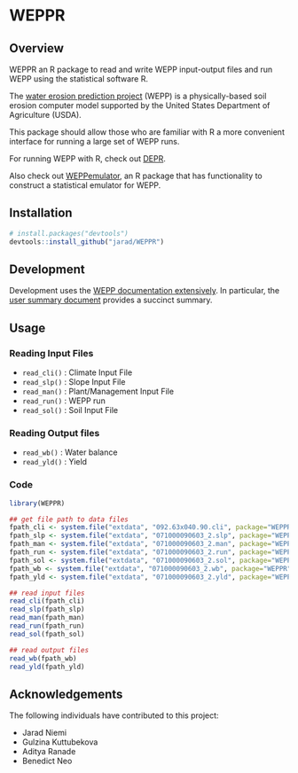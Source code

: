# WEPPR

## Overview

WEPPR an R package to read and write WEPP input-output files and run WEPP  using the statistical software R. 

The [water erosion prediction project](https://www.fs.usda.gov/ccrc/tool/watershed-erosion-prediction-project-wepp) (WEPP) is a physically-based soil erosion computer model  supported by the United States Department of Agriculture (USDA).  

This package should allow those who are familiar with R a more convenient interface for running a large set of WEPP runs. 

For running WEPP with R, check out [DEPR](https://github.com/jarad/DEPR).

Also check out [WEPPemulator](https://github.com/jarad/WEPPemulator), an R package that has functionality to construct a statistical emulator for WEPP.

## Installation

``` r
# install.packages("devtools")
devtools::install_github("jarad/WEPPR")
```

## Development

Development uses the [WEPP documentation extensively](https://www.ars.usda.gov/midwest-area/west-lafayette-in/national-soil-erosion-research/docs/wepp/wepp-model-documentation/). In particular, the  [user summary document](https://www.ars.usda.gov/ARSUserFiles/50201000/WEPP/usersum.pdf) provides a succinct summary.

## Usage

### Reading Input Files

- `read_cli()` : Climate Input File
- `read_slp()` : Slope Input File
- `read_man()` : Plant/Management Input File
- `read_run()` : WEPP run
- `read_sol()` : Soil Input File

### Reading Output files
- `read_wb()` : Water balance
- `read_yld()` : Yield


### Code
``` r
library(WEPPR)

## get file path to data files
fpath_cli <- system.file("extdata", "092.63x040.90.cli", package="WEPPR")
fpath_slp <- system.file("extdata", "071000090603_2.slp", package="WEPPR")
fpath_man <- system.file("extdata", "071000090603_2.man", package="WEPPR")
fpath_run <- system.file("extdata", "071000090603_2.run", package="WEPPR")
fpath_sol <- system.file("extdata", "071000090603_2.sol", package="WEPPR")
fpath_wb <- system.file("extdata", "071000090603_2.wb", package="WEPPR")
fpath_yld <- system.file("extdata", "071000090603_2.yld", package="WEPPR")

## read input files
read_cli(fpath_cli)
read_slp(fpath_slp)
read_man(fpath_man)
read_run(fpath_run)
read_sol(fpath_sol)

## read output files
read_wb(fpath_wb)
read_yld(fpath_yld)
```

## Acknowledgements

The following individuals have contributed to this project:

- Jarad Niemi
- Gulzina Kuttubekova
- Aditya Ranade
- Benedict Neo
